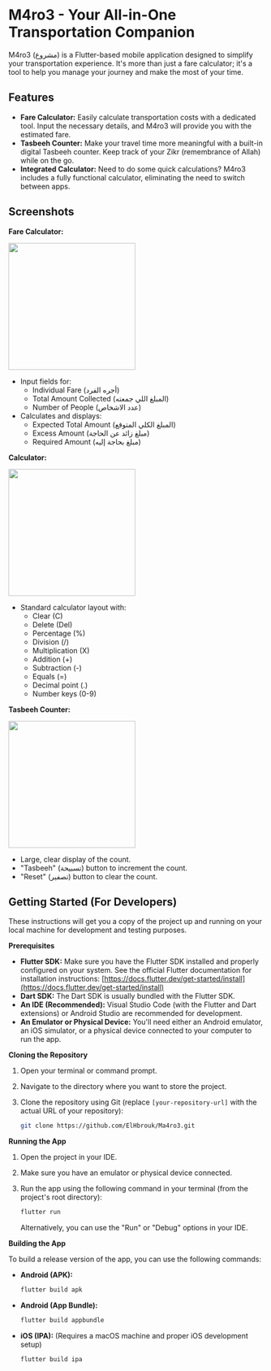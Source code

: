 # M4ro3 - Your All-in-One Transportation Companion

M4ro3 (مشروع) is a Flutter-based mobile application designed to simplify your transportation experience.  It's more than just a fare calculator; it's a tool to help you manage your journey and make the most of your time.

## Features

*   **Fare Calculator:**  Easily calculate transportation costs with a dedicated tool.  Input the necessary details, and M4ro3 will provide you with the estimated fare.
*   **Tasbeeh Counter:**  Make your travel time more meaningful with a built-in digital Tasbeeh counter.  Keep track of your Zikr (remembrance of Allah) while on the go.
*   **Integrated Calculator:**  Need to do some quick calculations?  M4ro3 includes a fully functional calculator, eliminating the need to switch between apps.

## Screenshots

**Fare Calculator:**

<img src="https://github.com/user-attachments/assets/31c005a6-634d-4741-91d6-928385314b65" width="250">

*   Input fields for:
    *   Individual Fare (أجره الفرد)
    *   Total Amount Collected (المبلغ اللي جمعته)
    *   Number of People (عدد الاشخاص)
*   Calculates and displays:
    *   Expected Total Amount (المبلغ الكلي المتوقع)
    *   Excess Amount (مبلغ زائد عن الحاجة)
    *   Required Amount (مبلغ بحاجة إليه)

**Calculator:**

<img src="https://github.com/user-attachments/assets/e144f876-248d-4a1f-a274-b2d6c97fb95d" width="250">

*   Standard calculator layout with:
    *   Clear (C)
    *   Delete (Del)
    *   Percentage (%)
    *   Division (/)
    *   Multiplication (X)
    *   Addition (+)
    *   Subtraction (-)
    *   Equals (=)
    *   Decimal point (.)
    *   Number keys (0-9)

**Tasbeeh Counter:**

<img src="https://github.com/user-attachments/assets/f1e913d2-592e-4e3d-92a1-708b3a481227" width="250">

*   Large, clear display of the count.
*   "Tasbeeh" (تسبيحة) button to increment the count.
*   "Reset" (تصفير) button to clear the count.

## Getting Started (For Developers)

These instructions will get you a copy of the project up and running on your local machine for development and testing purposes.

**Prerequisites**

*   **Flutter SDK:**  Make sure you have the Flutter SDK installed and properly configured on your system.  See the official Flutter documentation for installation instructions: [https://docs.flutter.dev/get-started/install](https://docs.flutter.dev/get-started/install)
*   **Dart SDK:**  The Dart SDK is usually bundled with the Flutter SDK.
*   **An IDE (Recommended):**  Visual Studio Code (with the Flutter and Dart extensions) or Android Studio are recommended for development.
*   **An Emulator or Physical Device:** You'll need either an Android emulator, an iOS simulator, or a physical device connected to your computer to run the app.

**Cloning the Repository**

1.  Open your terminal or command prompt.
2.  Navigate to the directory where you want to store the project.
3.  Clone the repository using Git (replace `[your-repository-url]` with the actual URL of your repository):

    ```bash
    git clone https://github.com/ElHbrouk/Ma4ro3.git
    ```

**Running the App**

1.  Open the project in your IDE.
2.  Make sure you have an emulator or physical device connected.
3.  Run the app using the following command in your terminal (from the project's root directory):

    ```bash
    flutter run
    ```

    Alternatively, you can use the "Run" or "Debug" options in your IDE.

**Building the App**

To build a release version of the app, you can use the following commands:

*   **Android (APK):**

    ```bash
    flutter build apk
    ```

*   **Android (App Bundle):**

    ```bash
    flutter build appbundle
    ```

*   **iOS (IPA):** (Requires a macOS machine and proper iOS development setup)

    ```bash
    flutter build ipa
    ```
